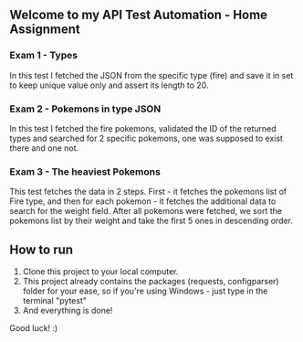 ## Welcome to my API Test Automation - Home Assignment

### Exam 1 - Types
In this test I fetched the JSON from the specific type (fire) 
and save it in set to keep unique value only and assert its length to 20.


### Exam 2 - Pokemons in type JSON 
In this test I fetched the fire pokemons, 
validated the ID of the returned types and searched for 2 specific pokemons, 
one was supposed to exist there and one not.

### Exam 3 - The heaviest Pokemons
This test fetches the data in 2 steps. 
First - it fetches the pokemons list of Fire type, and then for each pokemon - it fetches the additional data to search for the weight field.
After all pokemons were fetched, we sort the pokemons list by their weight and take the first 5 ones in descending order.


## How to run 
1. Clone this project to your local computer.
2. This project already contains the packages (requests, configparser) folder for your ease, so if you're using Windows - just type in the terminal "pytest"
3. And everything is done!

Good luck! :)
